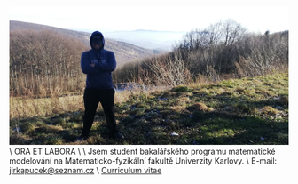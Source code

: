 ![Book yep](/yep.jpg)
\\
ORA ET LABORA
\\
\\
Jsem student bakalářského programu matematické modelování na Matematicko-fyzikální fakultě Univerzity Karlovy.
\\
E-mail: jirkapucek@seznam.cz
\\
<a href="https://jirkapucek.github.io/vitae.pdf" target="_blank">Curriculum vitae</a>
